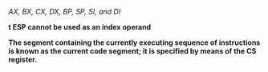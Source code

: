 *AX, BX, CX, DX, BP, SP, SI, and DI*

**t ESP cannot be used as an index operand**

**The segment containing the currently executing sequence of instructions is known as the current code segment; it is specified by means of the CS register.**


